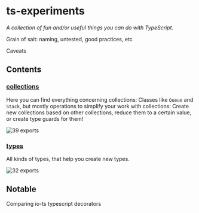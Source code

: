 # ts-experiments

<!-- SUMMARY:START -->

_A collection of fun and/or useful things you can do with TypeScript._

<!-- SUMMARY:END -->

Grain of salt: naming, untested, good practices, etc

Caveats

## Contents

<!-- TOC:START -->

### [collections](https://github.com/JanMalch/ts-experiments/tree/master/src/collections/)

Here you can find everything concerning collections:
Classes like `Queue` and `Stack`, but mostly operations to simplify your work with collections:
Create new collections based on other collections, reduce them to a certain value, or create type guards for them!

![39 exports](https://img.shields.io/badge/exports-39-blue)

### [types](https://github.com/JanMalch/ts-experiments/tree/master/src/types/)

All kinds of types, that help you create new types.

![32 exports](https://img.shields.io/badge/exports-32-blue)

<!-- TOC:END -->

## Notable

Comparing
io-ts
typescript decorators
